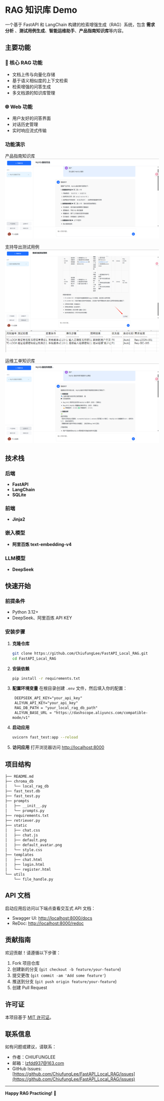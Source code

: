 # RAG 知识库 Demo

一个基于 FastAPI 和 LangChain 构建的检索增强生成（RAG）系统，包含 **需求分析** 、**测试用例生成**、**智能运维助手**、**产品指南知识库**等内容。

## 主要功能

### 🧠 核心 RAG 功能
- 文档上传与向量化存储
- 基于语义相似度的上下文检索
- 检索增强的问答生成
- 多文档源的知识库管理

### 🌐 Web 功能
- 用户友好的问答界面
- 对话历史管理
- 实时响应流式传输

### 功能演示
产品指南知识库
![alt text](image-4.png)

支持导出测试用例
![alt text](image-6.png)
![alt text](image-2.png)

运维工单知识库
![alt text](image-5.png)

## 技术栈

### 后端
- **FastAPI** 
- **LangChain** 
- **SQLite** 

### 前端
- **Jinja2** 

### 嵌入模型
- **阿里百炼 text-embedding-v4**

### LLM模型
- **DeepSeek**

## 快速开始

### 前提条件
- Python 3.12+
- DeepSeek、阿里百炼 API KEY

### 安装步骤

1. **克隆仓库**
   ```bash
   git clone https://github.com/ChiufungLee/FastAPI_Local_RAG.git
   cd FastAPI_Local_RAG
   ```

2. **安装依赖**
   ```bash
   pip install -r requirements.txt
   ```

3. **配置环境变量**
   在根目录创建 `.env` 文件，然后填入你的配置：
   ```env
    DEEPSEEK_API_KEY="your_api_key"
    ALIYUN_API_KEY="your_api_key"
    RAG_DB_PATH = "your_local_rag_db_path"
    ALIYUN_BASE_URL = "https://dashscope.aliyuncs.com/compatible-mode/v1"
   ```

4. **启动应用**
   ```bash
   uvicorn fast_test:app --reload
   ```

5. **访问应用**
   打开浏览器访问 [http://localhost:8000](http://localhost:8000)


## 项目结构

```text
├── README.md
├── chroma_db
│   └── local_rag_db
├── fast_test.db
├── fast_test.py
├── prompts
│   ├── __init__.py
│   └── prompts.py
├── requirements.txt
├── retriever.py
├── static
│   ├── chat.css
│   ├── chat.js
│   ├── default.png
│   ├── default_avatar.png
│   └── style.css
├── templates
│   ├── chat.html
│   ├── login.html
│   └── register.html
└── utils
    └── file_handle.py
```

## API 文档

启动应用后访问以下端点查看交互式 API 文档：
- Swagger UI: [http://localhost:8000/docs](http://localhost:8000/docs)
- ReDoc: [http://localhost:8000/redoc](http://localhost:8000/redoc)


## 贡献指南

欢迎贡献！请遵循以下步骤：

1. Fork 项目仓库
2. 创建新的分支 (`git checkout -b feature/your-feature`)
3. 提交更改 (`git commit -am 'Add some feature'`)
4. 推送到分支 (`git push origin feature/your-feature`)
5. 创建 Pull Request

## 许可证

本项目基于 [MIT 许可证](LICENSE)。

## 联系信息

如有问题或建议，请联系：
- 作者：CHIUFUNGLEE
- 邮箱：lzfdd937@163.com
- GitHub Issues: [https://github.com/ChiufungLee/FastAPI_Local_RAG/issues](https://github.com/ChiufungLee/FastAPI_Local_RAG/issues)

---

**Happy RAG Practicing!** 🚀